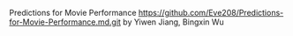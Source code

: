Predictions for Movie Performance https://github.com/Eve208/Predictions-for-Movie-Performance.md.git by Yiwen Jiang, Bingxin Wu
